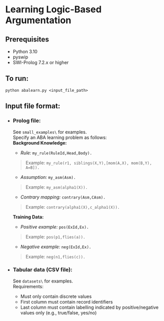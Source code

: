 # Learning Logic-Based Argumentation

## Prerequisites

* Python 3.10 
* pyswip 
* SWI-Prolog 7.2.x or higher

## To run:
```
python abalearn.py <input_file_path>
```
## Input file format:
* ### Prolog file:
    See `small_examples\` for examples. \
    Specify an ABA learning problem as follows:\
    __Background Knowledge:__
    * *Rule:*  `my_rule(RuleId,Head,Body).` 
    > Example: `my_rule(r1, siblings(X,Y),[mom(A,X), mom(B,Y), A=B]).`
    * *Assumption:*  `my_asm(Asm).` 
    > Example: `my_asm(alpha1(X)).`
    * *Contrary mapping:*  `contrary(Asm,CAsm).` 
    > Example: `contrary(alpha1(X),c_alpha1(X)).`
    
    __Training Data:__
    * *Positive example:* `pos(ExId,Ex).`
    > Example: `pos(p1,flies(a)).`
    * *Negative example:* `neg(ExId,Ex).`
    > Example: `neg(n1,flies(c)).`
        
* ### Tabular data (CSV file):
    See `datasets\` for examples. \
    Requirements:
    * Must only contain discrete values
    * First column must contain record identifiers
    * Last column must contain labelling indicated by positive/negative values only (e.g., true/false, yes/no)
